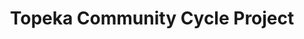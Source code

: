 ---
title: "Topeka Community Cycle Project"
url: /topeka/topeka-community-cycle-project/
shop: bicycle
---